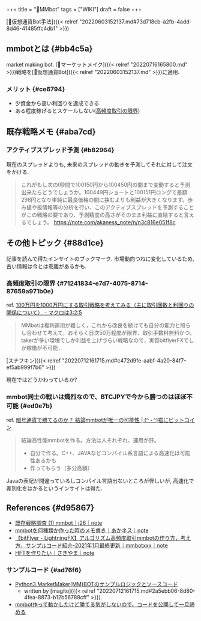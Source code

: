 +++
title = "📝MMbot"
tags = ["WIKI"]
draft = false
+++

[🔖仮想通貨Bot手法]({{< relref "20220603152137.md#73d718cb-a2fb-4add-8d46-41485ffc4db1" >}})


## mmbotとは {#bb4c5a}

market making bot. [📝マーケットメイク]({{< relref "20220716165800.md" >}})戦略を[📝仮想通貨Bot]({{< relref "20220603152137.md" >}})に適用.


### メリット {#ce6794}

-   少資金から高い利回りを達成できる.
-   ある程度稼げるとスケールしない([高頻度取引の限界](#71241834-e7d7-4075-8714-87659a971b0e))


## 既存戦略メモ {#aba7cd}


### アクティブスプレッド予測 {#b82964}

現在のスプレッドよりも, 未来のスプレッドの動きを予測してそれに対して注文をかける.

> これがもし次のt秒間で100150円から100450円の間まで変動すると予測出来たらどうでしょうか。100449円ショートと100151円ロングで差額298円となり単純に最良価格の間に挟むよりも利益が大きくなります。歩み値や板情報等の分析を行い、このアクティブスプレッドを予測することがこの戦略の要であり、予測精度の高さがそのまま利益に直結すると言えるでしょう。
> <https://note.com/akaness_note/n/n3c816e051f8c>


## その他トピック {#88d1ce}

記事を読んで得たインサイトのブックマーク. 市場動向つねに変化しているため, 古い情報は今とは乖離があるかも.


### 高頻度取引の限界 {#71241834-e7d7-4075-8714-87659a971b0e}

ref. [100万円を1000万円にする取引戦略を考えてみる（主に取引回数と利回りの関係について） - マクロは3:2:5](https://sshuhei.com/entry/100to1000/)

> MMbotは複利運用が難しく，これから改良を続けても自分の能力と照らし合わせて考えて，おそらく日次50万程度が限界．取引手数料無料かつ，takerが多い環境でしか利益を上げづらい戦略なので，実質bitflyerFXでしか稼働が不可能．

[スナフキン]({{< relref "20220712161715.md#c472d9fe-aabf-4a20-84f7-ef5ab999f7b6" >}})

現在ではどうかわっているか?


### mmbot同士の戦いは熾烈なので、BTCJPYで今から勝つのはほぼ不可能 {#ed0e7b}

ref. [暗号通貨で勝てるのか？ 結論mmbotが唯一の可能性 | (`^・^`)猫にビットコイン](https://tokyo559.com/%E6%9A%97%E5%8F%B7%E9%80%9A%E8%B2%A8%E3%81%A7%E5%8B%9D%E3%81%A6%E3%82%8B%E3%81%AE%E3%81%8B%EF%BC%9F-%E7%B5%90%E8%AB%96%E3%80%80mmbot%E3%81%8C%E5%94%AF%E4%B8%80%E3%81%AE%E8%81%96%E6%9D%AF/)

> 結論高性能mmbotを作る。方法は人それぞれ、運用が肝。
>
> -   自分で作る。C++、JAVAなどコンパイル系言語による高速化は可能性あるかも
> -   作ってもらう（多分高額）

Javaの表記が間違っているしコンパイル言語出ないところが怪しいが, 高速化で差別化をはかるというインサイトは得た.


## References {#d95867}

-   [既存戦略調査 (1) mmbot｜j26｜note](https://note.com/j26/n/n396b5fb31663)
-   [mmbotを何種類か作った時のメモ書き｜あかネス｜note](https://note.com/akaness_note/n/n3c816e051f8c)
-   [【bitFlyer - LightningFX】アルゴリズム高頻度取引mmbotの作り方，考え方，サンプルコード紹介-2021年1月最終更新｜mmbotxxx｜note](https://note.com/mmbot/n/n8e93128a23fb)
-   [HFTを作りたい｜さきやま｜note](https://note.com/sakiyama100/n/n20ef5a4c9549)


### サンプルコード {#ad76f6}

-   [Python3 MarketMaker(MM)BOTのサンプルロジックとソースコード](https://note.com/magimagi1223/n/n5fba7501dcfd)
    -   written by [magito]({{< relref "20220712161715.md#2a5ebb06-8d80-4fea-8873-b12b56788cff" >}}).
-   [mmbot作って動かしたけど勝てる気がしないので、コードを公開して一旦諦める](https://zenn.dev/dl10yr/articles/mmbot-zasetsu)
